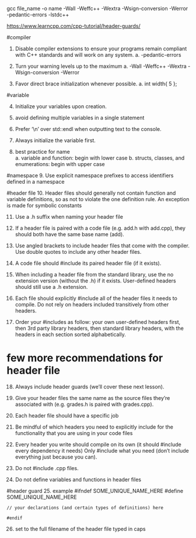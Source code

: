gcc file_name -o name -Wall -Weffc++ -Wextra -Wsign-conversion -Werror -pedantic-errors -lstdc++

https://www.learncpp.com/cpp-tutorial/header-guards/

#compiler
1. Disable compiler extensions to ensure your programs remain compliant with C++ standards and will work on any system.
    a. -pedantic-errors

2. Turn your warning levels up to the maximum
    a. -Wall -Weffc++ -Wextra -Wsign-conversion -Werror

3. Favor direct brace initialization whenever possible.
    a. int width{ 5 };

#variable

4. Initialize your variables upon creation.

5. avoid defining multiple variables in a single statement
6.  Prefer ‘\n’ over std::endl when outputting text to the console.
7. Always initialize the variable first.

8. best practice for name   
    a. variable and function: begin with lower case
    b. structs, classes, and enumerations: begin with upper case

#namespace
9. Use explicit namespace prefixes to access identifiers defined in a namespace

#header file
10. Header files should generally not contain function and variable definitions, so as not to violate the one definition rule. An exception is made for symbolic constants

11. Use a .h suffix when naming your header file

12. If a header file is paired with a code file (e.g. add.h with add.cpp), they should both have the same base name (add).

13. Use angled brackets to include header files that come with the compiler. Use double quotes to include any other header files.

14. A code file should #include its paired header file (if it exists).

15. When including a header file from the standard library, use the no extension version (without the .h) if it exists. User-defined headers should still use a .h extension.

16. Each file should explicitly #include all of the header files it needs to compile. Do not rely on headers included transitively from other headers.

17. Order your #includes as follow: your own user-defined headers first, then 3rd party library headers, then standard library headers, with the headers in each section sorted alphabetically.

# few more recommendations for header file

18. Always include header guards (we’ll cover these next lesson).

19. Give your header files the same name as the source files they’re associated with (e.g. grades.h is paired with grades.cpp).
20. Each header file should have a specific job
21. Be mindful of which headers you need to explicitly include for the functionality that you are using in your code files
22. Every header you write should compile on its own (it should #include every dependency it needs)
Only #include what you need (don’t include everything just because you can).
23. Do not #include .cpp files.
24. Do not define variables and functions in header files 

#header guard
25. example
    #ifndef SOME_UNIQUE_NAME_HERE
    #define SOME_UNIQUE_NAME_HERE
    
    // your declarations (and certain types of definitions) here
    
    #endif
26. set to the full filename of the header file typed in caps